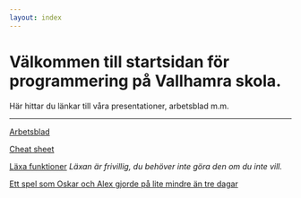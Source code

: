 ```yaml
---
layout: index
---
```


# Välkommen till startsidan för programmering på Vallhamra skola.
Här hittar du länkar till våra presentationer, arbetsblad m.m.

---

[Arbetsblad](worksheet.html)

[Cheat sheet](cheat-sheet.html)

[Läxa funktioner](homework-functions.html)	*Läxan är frivillig, du behöver inte göra den om du inte vill.*

[Ett spel som Oskar och Alex gjorde på lite mindre än tre dagar](https://ldjam.com/events/ludum-dare/44/the-cult-of-the-midnight-sun)
